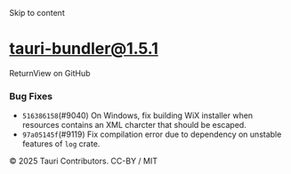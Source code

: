 Skip to content
# tauri-bundler@1.5.1
ReturnView on GitHub
### Bug Fixes
  * `516386158`(#9040) On Windows, fix building WiX installer when resources contains an XML charcter that should be escaped.
  * `97a05145f`(#9119) Fix compilation error due to dependency on unstable features of `log` crate.


© 2025 Tauri Contributors. CC-BY / MIT
